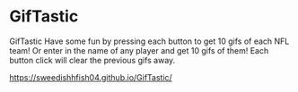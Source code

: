 # GifTastic
GifTastic
Have some fun by pressing each button to get 10 gifs of each NFL team!
Or enter in the name of any player and get 10 gifs of them!
Each button click will clear the previous gifs away.


https://sweedishhfish04.github.io/GifTastic/